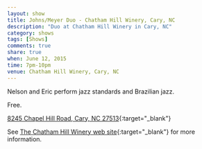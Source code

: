 ```yaml
---
layout: show
title: Johns/Meyer Duo - Chatham Hill Winery, Cary, NC
description: "Duo at Chatham Hill Winery in Cary, NC"
category: shows
tags: [Shows]
comments: true
share: true
when: June 12, 2015
time: 7pm-10pm
venue: Chatham Hill Winery, Cary, NC
---
```


Nelson and Eric  perform jazz standards and Brazilian jazz.

Free.

[8245 Chapel Hill Road, Cary, NC 27513](https://www.google.com/maps/place/Chatham+Hill+Winery/@35.791811,-78.774313,17z/data=!3m1!4b1!4m2!3m1!1s0x89acf1a29b0158e5:0xd44e296dc2183cb8){:target="_blank"}

See [The Chatham Hill Winery web site](http://www.chathamhillwine.com/){:target="_blank"} for more information.
